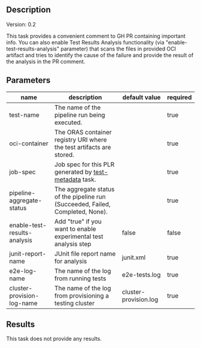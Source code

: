 ## Description
Version: 0.2

This task provides a convenient comment to GH PR containing important info. You can also enable Test Results Analysis functionality (via "enable-test-results-analysis" parameter) that scans the files in provided OCI artifact and tries to identify the cause of the failure and provide the result of the analysis in the PR comment.

## Parameters
|name|description|default value|required|
|---|---|---|---|
|test-name|The name of the pipeline run being executed.||true|
|oci-container|The ORAS container registry URI where the test artifacts are stored.||true|
|job-spec|Job spec for this PLR generated by [test-metadata](../../test-metadata/0.2/test-metadata.yaml) task.||true|
|pipeline-aggregate-status|The aggregate status of the pipeline run (Succeeded, Failed, Completed, None).||true|
|enable-test-results-analysis|Add "true" if you want to enable experimental test analysis step|false|false|
|junit-report-name|JUnit file report name for analysis|junit.xml|true|
|e2e-log-name|The name of the log from running tests|e2e-tests.log|true|
|cluster-provision-log-name|The name of the log from provisioning a testing cluster|cluster-provision.log|true|

## Results
This task does not provide any results.
